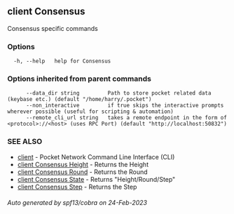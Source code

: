 ## client Consensus

Consensus specific commands

### Options

```
  -h, --help   help for Consensus
```

### Options inherited from parent commands

```
      --data_dir string         Path to store pocket related data (keybase etc.) (default "/home/harry/.pocket")
      --non_interactive         if true skips the interactive prompts wherever possible (useful for scripting & automation)
      --remote_cli_url string   takes a remote endpoint in the form of <protocol>://<host> (uses RPC Port) (default "http://localhost:50832")
```

### SEE ALSO

* [client](client.md)	 - Pocket Network Command Line Interface (CLI)
* [client Consensus Height](client_Consensus_Height.md)	 - Returns the Height
* [client Consensus Round](client_Consensus_Round.md)	 - Returns the Round
* [client Consensus State](client_Consensus_State.md)	 - Returns "Height/Round/Step"
* [client Consensus Step](client_Consensus_Step.md)	 - Returns the Step

###### Auto generated by spf13/cobra on 24-Feb-2023
